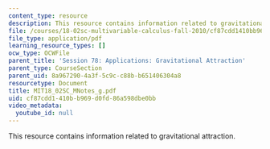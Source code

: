 ```yaml
---
content_type: resource
description: This resource contains information related to gravitational attraction.
file: /courses/18-02sc-multivariable-calculus-fall-2010/cf87cdd1410bb969d0fd86a598dbe0bb_MIT18_02SC_MNotes_g.pdf
file_type: application/pdf
learning_resource_types: []
ocw_type: OCWFile
parent_title: 'Session 78: Applications: Gravitational Attraction'
parent_type: CourseSection
parent_uid: 8a967290-4a3f-5c9c-c88b-b651406304a8
resourcetype: Document
title: MIT18_02SC_MNotes_g.pdf
uid: cf87cdd1-410b-b969-d0fd-86a598dbe0bb
video_metadata:
  youtube_id: null
---
```

This resource contains information related to gravitational attraction.

